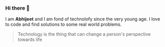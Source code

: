 ### Hi there 👋
I am __Abhijeet__ and I am fond of technolofy since the very young age. 
I love to code and find solutions to some real world problems.

> Technology is the thing that can change 
> a person's perspective towards life


<!--
**coderAbhii/coderAbhii** is a ✨ _special_ ✨ repository because its `README.md` (this file) appears on your GitHub profile.

Here are some ideas to get you started:

- 🔭 I’m currently working on ...
- 🌱 I’m currently learning Javascript
- 👯 I’m looking to collaborate on ...
- 🤔 I’m looking for help with ...
- 💬 Ask me about Python 
- 📫 How to reach me: [Twitter](https://twitter.com/coderAbhii)
- 😄 Pronouns: He/His
- ⚡ Fun fact: I can make some delicious tea for you
-->
